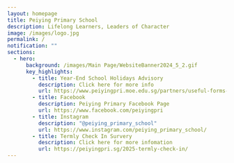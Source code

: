 ```yaml
---
layout: homepage
title: Peiying Primary School
description: Lifelong Learners, Leaders of Character
image: /images/logo.jpg
permalink: /
notification: ""
sections:
  - hero:
      background: /images/Main Page/WebsiteBanner2024_5_2.gif
      key_highlights:
        - title: Year-End School Holidays Advisory
          description: Click here for more info
          url: https://www.peiyingpri.moe.edu.sg/partners/useful-forms-and-links/parents/
        - title: Facebook
          description: Peiying Primary Facebook Page
          url: https://www.facebook.com/peiyingpri
        - title: Instagram
          description: "@peiying_primary_school"
          url: https://www.instagram.com/peiying_primary_school/
        - title: Termly Check In Survery
          description: Click here for more infomation
          url: https://peiyingpri.sg/2025-termly-check-in/
---
```

